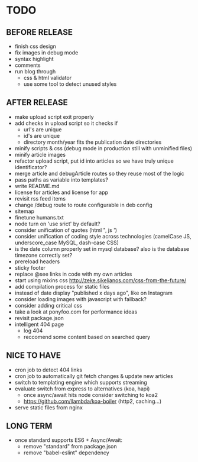 # TODO

## BEFORE RELEASE
- finish css design
- fix images in debug mode
- syntax highlight
- comments
- run blog through
  - css & html validator
  - use some tool to detect unused styles

## AFTER RELEASE
- make upload script exit properly
- add checks in upload script so it checks if
  - url's are unique
  - id's are unique
  - directory month/year fits the publication date directories
- minify scripts & css (debug mode in production still with unminified files)
- minify article images
- refactor upload script, put id into articles so we have truly unique identificator?
- merge article and debugArticle routes so they reuse most of the logic
- pass paths as variable into templates?
- write README.md
- license for articles and license for app
- revisit rss feed items
- change /debug route to route configurable in deb config
- sitemap
- finetune humans.txt
- node turn on 'use srict' by default?
- consider unification of quotes (html ", js ')
- consider unification of coding style across technologies (camelCase JS, underscore_case MySQL, dash-case CSS)
- is the date column properly set in mysql database? also is the database timezone correctly set?
- prereload headers
- sticky footer
- replace @see links in code with my own articles
- start using mixins css http://zeke.sikelianos.com/css-from-the-future/
- add compilation process for static files
- instead of date display "published x days ago", like on Instagram
- consider loading images with javascript with <noscript> fallback?
- consider adding critical css
- take a look at ponyfoo.com for performance ideas
- revisit package.json
- intelligent 404 page
  - log 404
  - reccomend some content based on searched query

## NICE TO HAVE
- cron job to detect 404 links
- cron job to automatically git fetch changes & update new articles
- switch to templating engine which supports streaming
- evaluate switch from express to alternatives (koa, hapi)
  - once async/await hits node consider switching to koa2
  - https://github.com/llambda/koa-boiler (http2, caching...)
- serve static files from nginx

## LONG TERM
- once standard supports ES6 + Async/Await:
  - remove "standard" from package.json
  - remove "babel-eslint" dependency
